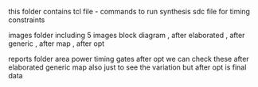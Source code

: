 this folder contains tcl file - commands to run synthesis 
sdc file for timing constraints 

images folder including 5 images 
block diagram , after elaborated , after generic , after map , after opt  

reports folder 
area power timing gates after opt 
we can check these after elaborated generic map also just to see the variation 
but after opt is final data

